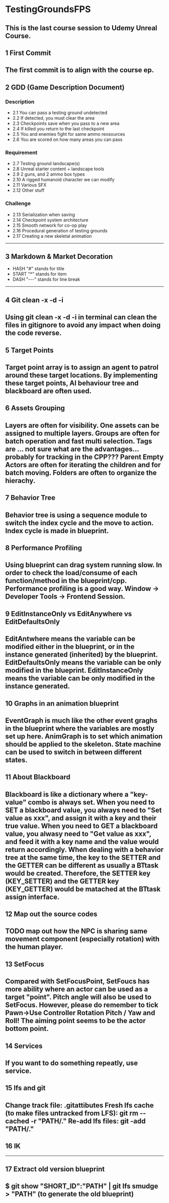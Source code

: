 # TestingGroundsFPS

This is the last course session to Udemy Unreal Course.
---

## 1 First Commit ##

The first commit is to align with the course ep.
---

## 2 GDD (Game Description Document) ##
### Description
* 2.1 You can pass a testing ground undetected
* 2.2 If detected, you must clear the area
* 2.3 Checkpoints save when you pass to a new area
* 2.4 If killed you return to the last checkpoint
* 2.5 You and enemies fight for same ammo reosources
* 2.6 You are scored on how many areas you can pass
### Requirement
* 2.7 Testing ground landscape(s)
* 2.8 Unreal starter content + landscape tools
* 2.9 2 guns, and 2 ammo box types
* 2.10 A rigged humanoid character we can modify
* 2.11 Various SFX
* 2.12 Other stuff
### Challenge
* 2.13 Serialization when saving
* 2.14 Checkpoint system architecture
* 2.15 Smooth network for co-op play
* 2.16 Procedural generation of testing grounds
* 2.17 Creating a new skeletal animation
---

## 3 Markdown & Market Decoration ##
* HASH "#" stands for title
* START "*" stands for item
* DASH "---" stands for line break
---

## 4 Git clean -x -d -i ##

Using git clean -x -d -i in terminal can clean the files in gitignore to avoid any impact when doing the code reverse.
---

## 5 Target Points ##

Target point array is to assign an agent to patrol around these target locations.
By implementing these target points, AI behaviour tree and blackboard are often used.
---

## 6 Assets Grouping ##

Layers are often for visibility. One assets can be assigned to multiple layers.
Groups are often for batch operation and fast multi selection.
Tags are ... not sure what are the advantages... probably for tracking in the CPP???
Parent Empty Actors are often for iterating the children and for batch moving.
Folders are often to organize the hierachy.
---

## 7 Behavior Tree ##

Behavior tree is using a sequence module to switch the index cycle and the move to action. Index cycle is made in blueprint.
---

## 8 Performance Profiling ##

Using blueprint can drag system running slow. In order to check the load/consume of each function/method in the blueprint/cpp. Performance profiling is a good way. 
Window -> Developer Tools -> Frontend Session.
---

## 9 EditInstanceOnly vs EditAnywhere vs EditDefaultsOnly ##

EditAntwhere means the variable can be modified either in the blueprint, or in the instance generated (inherited) by the blueprint.
EditDefaultsOnly means the variable can be only modified in the blueprint.
EditInstanceOnly means the variable can be only modified in the instance generated.
---

## 10 Graphs in an animation blueprint ##

EventGraph is much like the other event graghs in the blueprint where the variables are mostly set up here.
AnimGraph is to set which animation should be applied to the skeleton. State machine can be used to switch in between different states.
---

## 11 About Blackboard ##

Blackboard is like a dictionary where a "key-value" combo is always set.
When you need to SET a blackboard value, you always need to "Set value as xxx", and assign it with a key and their true value.
When you need to GET a blackboard value, you alwasy need to "Get value as xxx", and feed it with a key name and the value would return accordingly.
When dealing with a behavior tree at the same time, the key to the SETTER and the GETTER can be different as usually a BTtask would be created.
Therefore, the SETTER key (KEY_SETTER) and the GETTER key (KEY_GETTER) would be matached at the BTtask assign interface.
---

## 12 Map out the source codes ##

TODO map out how the NPC is sharing same movement component (especially rotation) with the human player.
---

## 13 SetFocus ##

Compared with SetFocusPoint, SetFoucs has more ability where an actor can be used as a target "point".
Pitch angle will also be used to SetFocus.
However, please do remember to tick Pawn->Use Controller Rotation Pitch / Yaw and Roll!
The aiming point seems to be the actor bottom point.
---

## 14 Services ##

If you want to do something repeatly, use service.
---

## 15 lfs and git ##

Change track file: .gitattibutes
Fresh lfs cache (to make files untracked from LFS): git rm --cached -r "PATH/."
Re-add lfs files: git -add "PATH/."
---

## 16 IK ##

---

## 17 Extract old version blueprint ##

$ git show "SHORT_ID":"PATH" | git lfs smudge > "PATH" (to generate the old blueprint)
--- 









